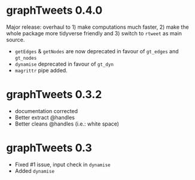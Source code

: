 # graphTweets 0.4.0

Major release: overhaul to 1) make computations much faster, 2) make the whole package more tidyverse friendly and 3) switch to `rtweet` as main source.

* `getEdges` & `getNodes` are now deprecated in favour of `gt_edges` and `gt_nodes`
* `dynamise` deprecated in favour of `gt_dyn`
* `magrittr` pipe added.

# graphTweets 0.3.2

* documentation corrected
* Better extract @handles
* Better cleans @handles (i.e.: white space)

# graphTweets 0.3

* Fixed #1 issue, input check in `dynamise`
* Added `dynamise`

